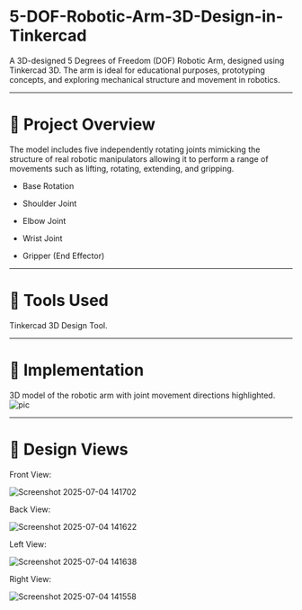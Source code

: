# 5-DOF-Robotic-Arm-3D-Design-in-Tinkercad
A 3D-designed 5 Degrees of Freedom (DOF) Robotic Arm, designed using Tinkercad 3D. The arm is ideal for educational purposes, prototyping concepts, and exploring mechanical structure and movement in robotics.

---

# 📌 Project Overview
The model includes five independently rotating joints mimicking the structure of real robotic manipulators allowing it to perform a range of movements such as lifting, rotating, extending, and gripping.

- Base Rotation

- Shoulder Joint

- Elbow Joint

- Wrist Joint

- Gripper (End Effector)

---

# 🧰 Tools Used
Tinkercad 3D Design Tool.

---

# 🧩 Implementation

3D model of the robotic arm with joint movement directions highlighted.
![pic](https://github.com/user-attachments/assets/1b6de8f4-2148-4e70-8989-c91a72ef8df6)

---

# 📸 Design Views

Front View: 

![Screenshot 2025-07-04 141702](https://github.com/user-attachments/assets/5dfc03a5-4eaa-4dec-bee3-795a04122ae1)


Back View: 

![Screenshot 2025-07-04 141622](https://github.com/user-attachments/assets/c9923c67-be2c-4534-81e6-e00c8265c05c)

Left View: 

![Screenshot 2025-07-04 141638](https://github.com/user-attachments/assets/0dc5fb63-33c8-49a5-82c4-350fdda8598e)

Right View: 

![Screenshot 2025-07-04 141558](https://github.com/user-attachments/assets/b6f1ec50-c6a9-4343-9dec-6db087bba6a3)

